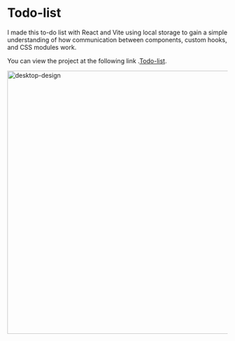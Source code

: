 # Todo-list

I made this to-do list with React and Vite using local storage to gain a simple understanding of how communication between components, custom hooks, and CSS modules work.

You can view the project at the following link .[Todo-list](https://todo-list-eta-olive-16.vercel.app/).

<img src="https://github.com/user-attachments/assets/7ba504b3-d478-47af-a484-38141105b2df" alt="desktop-design" width="600" />

